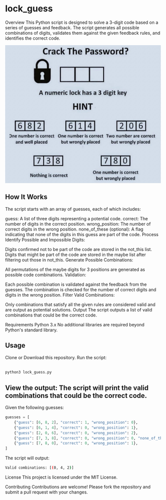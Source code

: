 # lock_guess
Overview
This Python script is designed to solve a 3-digit code based on a series of guesses and feedback. The script generates all possible combinations of digits, validates them against the given feedback rules, and identifies the correct code.

![Image](1723659622510.jpeg)


## How It Works
The script starts with an array of guesses, each of which includes:

guess: A list of three digits representing a potential code.
correct: The number of digits in the correct position.
wrong_position: The number of correct digits in the wrong position.
none_of_these (optional): A flag indicating that none of the digits in this guess are part of the code.
Process
Identify Possible and Impossible Digits:

Digits confirmed not to be part of the code are stored in the not_this list.
Digits that might be part of the code are stored in the maybe list after filtering out those in not_this.
Generate Possible Combinations:

All permutations of the maybe digits for 3 positions are generated as possible code combinations.
Validation:

Each possible combination is validated against the feedback from the guesses.
The combination is checked for the number of correct digits and digits in the wrong position.
Filter Valid Combinations:

Only combinations that satisfy all the given rules are considered valid and are output as potential solutions.
Output
The script outputs a list of valid combinations that could be the correct code.

Requirements
Python 3.x
No additional libraries are required beyond Python's standard library.

## Usage
Clone or Download this repository.
Run the script:
```bash

python3 lock_guess.py
```

## View the output: The script will print the valid combinations that could be the correct code.
Given the following guesses:

```python
guesses = [
    {"guess": [6, 8, 2], "correct": 1, "wrong_position": 0},
    {"guess": [6, 1, 4], "correct": 0, "wrong_position": 1},
    {"guess": [2, 0, 6], "correct": 0, "wrong_position": 2},
    {"guess": [7, 3, 8], "correct": 0, "wrong_position": 0, "none_of_these": True},
    {"guess": [7, 8, 0], "correct": 0, "wrong_position": 1},
]
```
The script will output:

```bash
Valid combinations: [(0, 4, 2)]
```


License
This project is licensed under the MIT License.

Contributing
Contributions are welcome! Please fork the repository and submit a pull request with your changes.
